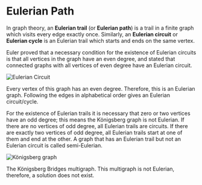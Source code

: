 # Eulerian Path

In graph theory, an **Eulerian trail** (or **Eulerian path**) is a
trail in a finite graph which visits every edge exactly once.
Similarly, an **Eulerian circuit** or **Eulerian cycle** is an
Eulerian trail which starts and ends on the same vertex.

Euler proved that a necessary condition for the existence of Eulerian
circuits is that all vertices in the graph have an even degree, and
stated that connected graphs with all vertices of even degree have
an Eulerian circuit.

![Eulerian Circuit](https://upload.wikimedia.org/wikipedia/commons/7/72/Labelled_Eulergraph.svg)

Every vertex of this graph has an even degree. Therefore, this is
an Eulerian graph. Following the edges in alphabetical order gives
an Eulerian circuit/cycle.

For the existence of Eulerian trails it is necessary that zero or
two vertices have an odd degree; this means the Königsberg graph
is not Eulerian. If there are no vertices of odd degree,
all Eulerian trails are circuits. If there are exactly two vertices
of odd degree, all Eulerian trails start at one of them and end at
the other. A graph that has an Eulerian trail but not an Eulerian
circuit is called semi-Eulerian.

![Königsberg graph](https://upload.wikimedia.org/wikipedia/commons/9/96/K%C3%B6nigsberg_graph.svg)

The Königsberg Bridges multigraph. This multigraph is not Eulerian,
therefore, a solution does not exist.
